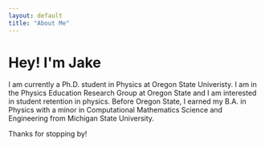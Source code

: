 ```yaml
---
layout: default
title: "About Me"
---
```


# Hey! I'm Jake

I am currently a Ph.D. student in Physics at Oregon State Univeristy. I am in the Physics Education Research Group at Oregon State and I am interested in 
student retention in physics. Before Oregon State, I earned my B.A. in Physics with a minor in Computational Mathematics Science and Engineering from Michigan State University.

Thanks for stopping by!
